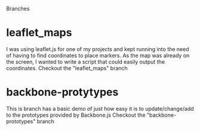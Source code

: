 Branches

leaflet_maps
==========

I was using leaflet.js for one of my projects and kept running into the need of having to find coordinates to place markers. 
As the map was already on the screen, I wanted to write a script that could easily output the coordinates.
Checkout the "leaflet_maps" branch

backbone-protytypes
===================
This is branch has a basic demo of just how easy it is to update/change/add to the prototypes provided by Backbone.js
Checkout the "backbone-prototypes" branch



